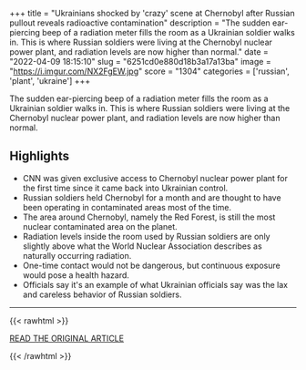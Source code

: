 +++
title = "Ukrainians shocked by 'crazy' scene at Chernobyl after Russian pullout reveals radioactive contamination"
description = "The sudden ear-piercing beep of a radiation meter fills the room as a Ukrainian soldier walks in. This is where Russian soldiers were living at the Chernobyl nuclear power plant, and radiation levels are now higher than normal."
date = "2022-04-09 18:15:10"
slug = "6251cd0e880d18b3a17a13ba"
image = "https://i.imgur.com/NX2FgEW.jpg"
score = "1304"
categories = ['russian', 'plant', 'ukraine']
+++

The sudden ear-piercing beep of a radiation meter fills the room as a Ukrainian soldier walks in. This is where Russian soldiers were living at the Chernobyl nuclear power plant, and radiation levels are now higher than normal.

## Highlights

- CNN was given exclusive access to Chernobyl nuclear power plant for the first time since it came back into Ukrainian control.
- Russian soldiers held Chernobyl for a month and are thought to have been operating in contaminated areas most of the time.
- The area around Chernobyl, namely the Red Forest, is still the most nuclear contaminated area on the planet.
- Radiation levels inside the room used by Russian soldiers are only slightly above what the World Nuclear Association describes as naturally occurring radiation.
- One-time contact would not be dangerous, but continuous exposure would pose a health hazard.
- Officials say it's an example of what Ukrainian officials say was the lax and careless behavior of Russian soldiers.

---

{{< rawhtml >}}
  <p class="article-category">
    <a target="_blank" href="https://edition.cnn.com/2022/04/08/europe/chernobyl-russian-withdrawal-intl-cmd/index.html">READ THE ORIGINAL ARTICLE</a>
  </p>
{{< /rawhtml >}}
